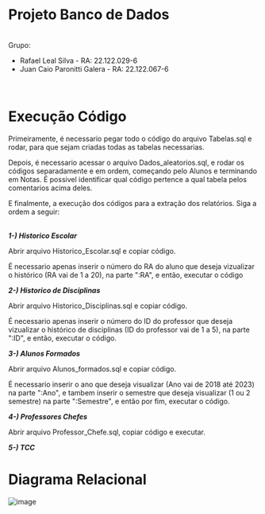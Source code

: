 # Projeto Banco de Dados

<br>Grupo:</br>
* Rafael Leal Silva - RA: 22.122.029-6
* Juan Caio Paronitti Galera - RA: 22.122.067-6
<br>

# Execução Código

Primeiramente, é necessario pegar todo o código do arquivo Tabelas.sql e rodar, para que sejam criadas todas as tabelas necessarias.

Depois, é necessario acessar o arquivo Dados_aleatorios.sql, e rodar os códigos separadamente e em ordem, começando pelo Alunos e terminando em Notas. É possivel identificar qual código pertence a qual tabela pelos comentarios acima deles.

E finalmente, a execução dos códigos para a extração dos relatórios. Siga a ordem a seguir:
<br></br>

***1-) Historico Escolar***

Abrir arquivo Historico_Escolar.sql e copiar código.

É necessario apenas inserir o número do RA do aluno que deseja vizualizar o histórico (RA vai de 1 a 20), na parte ":RA", e então, executar o código

***2-) Historico de Disciplinas***

Abrir arquivo Historico_Disciplinas.sql e copiar código.

É necessario apenas inserir o número do ID do professor que deseja vizualizar o histórico de disciplinas (ID do professor vai de 1 a 5), na parte ":ID", e então, executar o código.

***3-) Alunos Formados***

Abrir arquivo Alunos_formados.sql e copiar código.

É necessario inserir o ano que deseja visualizar (Ano vai de 2018 até 2023) na parte ":Ano", e tambem inserir o semestre que deseja visualizar (1 ou 2 semestre) na parte ":Semestre", e então por fim, executar o código.

***4-) Professores Chefes***

Abrir arquivo Professor_Chefe.sql, copiar código e executar.

***5-) TCC***

# Diagrama Relacional

![image](https://github.com/RafLeal/Projeto-Banco-de-Dados/assets/165904115/4bb26165-6e84-48ae-b761-df93ef445845)


